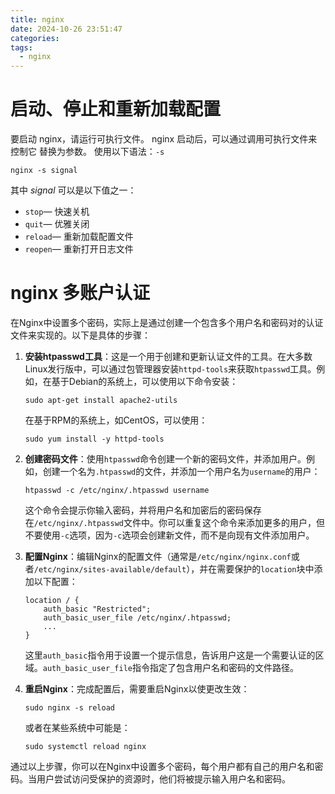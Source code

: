 ```yaml
---
title: nginx
date: 2024-10-26 23:51:47
categories:
tags:
  - nginx
---
```


# 启动、停止和重新加载配置

要启动 nginx，请运行可执行文件。 nginx 启动后，可以通过调用可执行文件来控制它 替换为参数。 使用以下语法：`-s`

```
nginx -s signal
```

其中 *signal* 可以是以下值之一：

* `stop`— 快速关机
* `quit`— 优雅关闭
* `reload`— 重新加载配置文件
* `reopen`— 重新打开日志文件


# nginx 多账户认证


在Nginx中设置多个密码，实际上是通过创建一个包含多个用户名和密码对的认证文件来实现的。以下是具体的步骤：

1. **安装htpasswd工具**：这是一个用于创建和更新认证文件的工具。在大多数Linux发行版中，可以通过包管理器安装`httpd-tools`来获取`htpasswd`工具。例如，在基于Debian的系统上，可以使用以下命令安装：

    ```
    sudo apt-get install apache2-utils
    ```

   在基于RPM的系统上，如CentOS，可以使用：

    ```
    sudo yum install -y httpd-tools
    ```
2. **创建密码文件**：使用`htpasswd`命令创建一个新的密码文件，并添加用户。例如，创建一个名为`.htpasswd`的文件，并添加一个用户名为`username`的用户：

    ```
    htpasswd -c /etc/nginx/.htpasswd username
    ```

   这个命令会提示你输入密码，并将用户名和加密后的密码保存在`/etc/nginx/.htpasswd`文件中。你可以重复这个命令来添加更多的用户，但不要使用`-c`选项，因为`-c`选项会创建新文件，而不是向现有文件添加用户。
3. **配置Nginx**：编辑Nginx的配置文件（通常是`/etc/nginx/nginx.conf`或者`/etc/nginx/sites-available/default`），并在需要保护的`location`块中添加以下配置：

    ```
    location / {
        auth_basic "Restricted";
        auth_basic_user_file /etc/nginx/.htpasswd;
        ...
    }
    ```

   这里`auth_basic`指令用于设置一个提示信息，告诉用户这是一个需要认证的区域。`auth_basic_user_file`指令指定了包含用户名和密码的文件路径。
4. **重启Nginx**：完成配置后，需要重启Nginx以使更改生效：

    ```
    sudo nginx -s reload
    ```

   或者在某些系统中可能是：

    ```
    sudo systemctl reload nginx
    ```

通过以上步骤，你可以在Nginx中设置多个密码，每个用户都有自己的用户名和密码。当用户尝试访问受保护的资源时，他们将被提示输入用户名和密码。